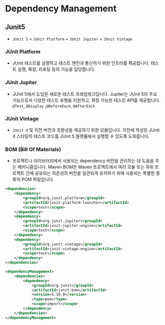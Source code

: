 # Dependency Management

## Junit5

* `JUnit 5` = `JUnit Platform` + `JUnit Jupiter` + `JUnit Vintage`
  
### JUnit Platform

* JUnit 테스트를 실행하고 테스트 엔진과 통신하기 위한 인프라를 제공합니다. 테스트 실행, 확장, 리포팅 등의 기능을 담당합니다.

### JUnit Jupiter

* JUnit 5에서 도입된 새로운 테스트 프레임워크입니다. Jupiter는 JUnit 5의 주요 기능으로서 다양한 테스트 유형을 지원하고, 확장 가능한 테스트 API를 제공합니다. `@Test`, `@Display` ,`@BeforeEach`, `@AfterEach`

### JUnit Vintage

* `JUnit 4` 및 이전 버전과 호환성을 제공하기 위한 모듈입니다. 이전에 작성된 JUnit 4 스타일의 테스트 코드를 JUnit 5 플랫폼에서 실행할 수 있도록 도와줍니다.

### BOM (Bill Of Materials)

* 프로젝트나 라이브러리에서 사용되는 dependency 버전을 관리하는 데 도움을 주는 메커니즘입니다. Maven BOM은 Maven 프로젝트에서 여러 모듈 또는 하위 프로젝트 간에 공유되는 의존성의 버전을 일관되게 유지하기 위해 사용되는 특별한 종류의 POM 파일입니다.

``` xml
<dependencies>
    <dependency>
        <groupId>org.junit.platform</groupId>
        <artifactId>junit-platform-launcher</artifactId>
        <scope>test</scope>
    </dependency>
    <dependency>
        <groupId>org.junit.jupiter</groupId>
        <artifactId>junit-jupiter-engine</artifactId>
        <scope>test</scope>
    </dependency>
    <dependency>
        <groupId>org.junit.vintage</groupId>
        <artifactId>junit-vintage-engine</artifactId>
        <scope>test</scope>
    </dependency>
</dependencies>

<dependencyManagement>
    <dependencies>
        <dependency>
            <groupId>org.junit</groupId>
            <artifactId>junit-bom</artifactId>
            <version>5.10.0</version>
            <type>pom</type>
            <scope>import</scope>
        </dependency>
    </dependencies>
</dependencyManagement>
```
